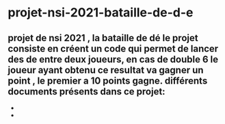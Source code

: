 # projet-nsi-2021-bataille-de-d-e
projet de nsi 2021 , la bataille  de dé 
le projet consiste en créent un code qui permet de lancer des de entre deux joueurs, en cas de double 6 le joueur ayant obtenu ce resultat va gagner un point ,  le premier a 10 points gagne.
différents documents présents dans ce projet:
-
-
-
